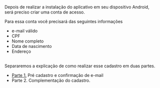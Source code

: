Depois de realizar a instalação do aplicativo em seu dispositivo Android, será preciso criar uma conta de acesso.

Para essa conta você precisará das seguintes informações

- e-mail válido
- CPF
- Nome completo
- Data de nascimento
- Endereço<Br><br>

Separaremos a explicação de como realizar esse cadastro em duas partes.

- [Parte 1.](/ABT-%2D-app-Android/2.1.-Como-realizar-o-cadastro.-Parte-1) Pré cadastro e confirmação de e-mail
- Parte 2. Complementação do cadastro.